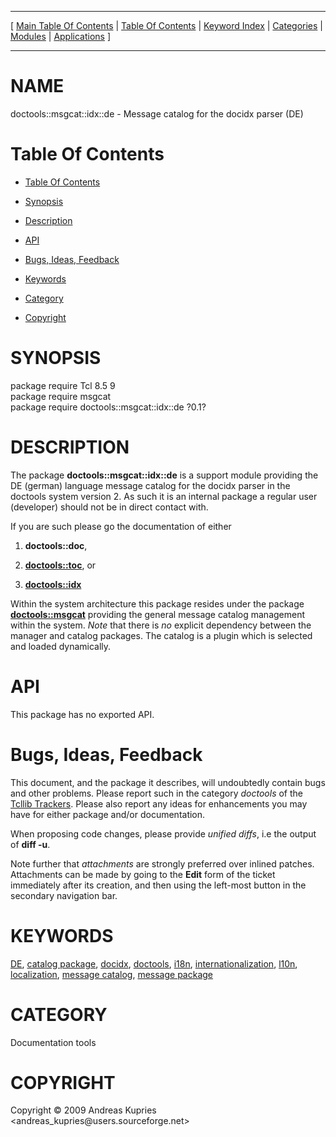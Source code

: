 
[//000000001]: # (doctools::msgcat::idx::de \- Documentation tools)
[//000000002]: # (Generated from file 'msgcat\.inc' by tcllib/doctools with format 'markdown')
[//000000003]: # (Copyright &copy; 2009 Andreas Kupries <andreas\_kupries@users\.sourceforge\.net>)
[//000000004]: # (doctools::msgcat::idx::de\(n\) 0\.1 tcllib "Documentation tools")

<hr> [ <a href="../../../../toc.md">Main Table Of Contents</a> &#124; <a
href="../../../toc.md">Table Of Contents</a> &#124; <a
href="../../../../index.md">Keyword Index</a> &#124; <a
href="../../../../toc0.md">Categories</a> &#124; <a
href="../../../../toc1.md">Modules</a> &#124; <a
href="../../../../toc2.md">Applications</a> ] <hr>

# NAME

doctools::msgcat::idx::de \- Message catalog for the docidx parser \(DE\)

# <a name='toc'></a>Table Of Contents

  - [Table Of Contents](#toc)

  - [Synopsis](#synopsis)

  - [Description](#section1)

  - [API](#section2)

  - [Bugs, Ideas, Feedback](#section3)

  - [Keywords](#keywords)

  - [Category](#category)

  - [Copyright](#copyright)

# <a name='synopsis'></a>SYNOPSIS

package require Tcl 8\.5 9  
package require msgcat  
package require doctools::msgcat::idx::de ?0\.1?  

# <a name='description'></a>DESCRIPTION

The package __doctools::msgcat::idx::de__ is a support module providing the
DE \(german\) language message catalog for the docidx parser in the doctools
system version 2\. As such it is an internal package a regular user \(developer\)
should not be in direct contact with\.

If you are such please go the documentation of either

  1. __doctools::doc__,

  1. __[doctools::toc](\.\./doctools/doctoc\.md)__, or

  1. __[doctools::idx](idx\_container\.md)__

Within the system architecture this package resides under the package
__[doctools::msgcat](\.\./doctools2base/tcllib\_msgcat\.md)__ providing the
general message catalog management within the system\. *Note* that there is
*no* explicit dependency between the manager and catalog packages\. The catalog
is a plugin which is selected and loaded dynamically\.

# <a name='section2'></a>API

This package has no exported API\.

# <a name='section3'></a>Bugs, Ideas, Feedback

This document, and the package it describes, will undoubtedly contain bugs and
other problems\. Please report such in the category *doctools* of the [Tcllib
Trackers](http://core\.tcl\.tk/tcllib/reportlist)\. Please also report any ideas
for enhancements you may have for either package and/or documentation\.

When proposing code changes, please provide *unified diffs*, i\.e the output of
__diff \-u__\.

Note further that *attachments* are strongly preferred over inlined patches\.
Attachments can be made by going to the __Edit__ form of the ticket
immediately after its creation, and then using the left\-most button in the
secondary navigation bar\.

# <a name='keywords'></a>KEYWORDS

[DE](\.\./\.\./\.\./\.\./index\.md\#de), [catalog
package](\.\./\.\./\.\./\.\./index\.md\#catalog\_package),
[docidx](\.\./\.\./\.\./\.\./index\.md\#docidx),
[doctools](\.\./\.\./\.\./\.\./index\.md\#doctools),
[i18n](\.\./\.\./\.\./\.\./index\.md\#i18n),
[internationalization](\.\./\.\./\.\./\.\./index\.md\#internationalization),
[l10n](\.\./\.\./\.\./\.\./index\.md\#l10n),
[localization](\.\./\.\./\.\./\.\./index\.md\#localization), [message
catalog](\.\./\.\./\.\./\.\./index\.md\#message\_catalog), [message
package](\.\./\.\./\.\./\.\./index\.md\#message\_package)

# <a name='category'></a>CATEGORY

Documentation tools

# <a name='copyright'></a>COPYRIGHT

Copyright &copy; 2009 Andreas Kupries <andreas\_kupries@users\.sourceforge\.net>
